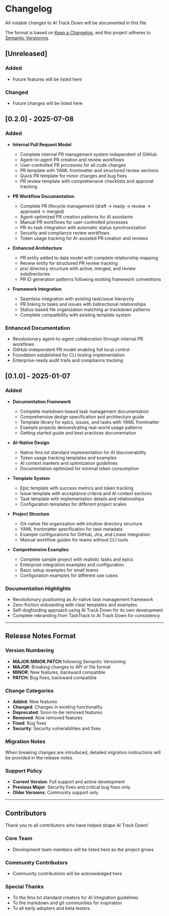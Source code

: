 # Changelog

All notable changes to AI Track Down will be documented in this file.

The format is based on [Keep a Changelog](https://keepachangelog.com/en/1.0.0/),
and this project adheres to [Semantic Versioning](https://semver.org/spec/v2.0.0.html).

## [Unreleased]

### Added
- Future features will be listed here

### Changed
- Future changes will be listed here

## [0.2.0] - 2025-07-08

### Added
- **Internal Pull Request Model**
  - Complete internal PR management system independent of GitHub
  - Agent-to-agent PR creation and review workflows
  - User-controlled PR processes for all code changes
  - PR template with YAML frontmatter and structured review sections
  - Quick PR template for minor changes and bug fixes
  - PR review template with comprehensive checklists and approval tracking

- **PR Workflow Documentation**
  - Complete PR lifecycle management (draft → ready → review → approved → merged)
  - Agent-optimized PR creation patterns for AI assistants
  - Manual PR workflows for user-controlled processes
  - PR-to-task integration with automatic status synchronization
  - Security and compliance review workflows
  - Token usage tracking for AI-assisted PR creation and reviews

- **Enhanced Architecture**
  - PR entity added to data model with complete relationship mapping
  - Review entity for structured PR review tracking
  - prs/ directory structure with active, merged, and review subdirectories
  - PR ID generation patterns following existing framework conventions

- **Framework Integration**
  - Seamless integration with existing task/issue hierarchy
  - PR linking to tasks and issues with bidirectional relationships
  - Status-based file organization matching ai-trackdown patterns
  - Complete compatibility with existing template system

### Enhanced Documentation
- Revolutionary agent-to-agent collaboration through internal PR workflows
- GitHub-independent PR model enabling full local control
- Foundation established for CLI tooling implementation
- Enterprise-ready audit trails and compliance tracking

## [0.1.0] - 2025-01-07

### Added
- **Documentation Framework**
  - Complete markdown-based task management documentation
  - Comprehensive design specification and architecture guide
  - Template library for epics, issues, and tasks with YAML frontmatter
  - Example projects demonstrating real-world usage patterns
  - Getting started guide and best practices documentation

- **AI-Native Design**
  - Native llms.txt standard implementation for AI discoverability
  - Token usage tracking templates and examples
  - AI context markers and optimization guidelines
  - Documentation optimized for minimal token consumption

- **Template System**
  - Epic template with success metrics and token tracking
  - Issue template with acceptance criteria and AI context sections  
  - Task template with implementation details and relationships
  - Configuration templates for different project scales

- **Project Structure**
  - Git-native file organization with intuitive directory structure
  - YAML frontmatter specification for task metadata
  - Example configurations for GitHub, Jira, and Linear integration
  - Manual workflow guides for teams without CLI tools

- **Comprehensive Examples**
  - Complete sample project with realistic tasks and epics
  - Enterprise integration examples and configuration
  - Basic setup examples for small teams
  - Configuration examples for different use cases

### Documentation Highlights
- Revolutionary positioning as AI-native task management framework
- Zero-friction onboarding with clear templates and examples
- Self-dogfooding approach using AI Track Down for its own development
- Complete rebranding from TaskTrack to AI Track Down for consistency

---

## Release Notes Format

### Version Numbering
- **MAJOR.MINOR.PATCH** following Semantic Versioning
- **MAJOR**: Breaking changes to API or file format
- **MINOR**: New features, backward compatible
- **PATCH**: Bug fixes, backward compatible

### Change Categories
- **Added**: New features
- **Changed**: Changes in existing functionality
- **Deprecated**: Soon-to-be removed features
- **Removed**: Now removed features
- **Fixed**: Bug fixes
- **Security**: Security vulnerabilities and fixes

### Migration Notes
When breaking changes are introduced, detailed migration instructions will be provided in the release notes.

### Support Policy
- **Current Version**: Full support and active development
- **Previous Major**: Security fixes and critical bug fixes only
- **Older Versions**: Community support only

---

## Contributors

Thank you to all contributors who have helped shape AI Track Down! 

### Core Team
- Development team members will be listed here as the project grows

### Community Contributors
- Community contributions will be acknowledged here

### Special Thanks
- To the llms.txt standard creators for AI integration guidelines
- To the markdown and git communities for inspiration
- To all early adopters and beta testers